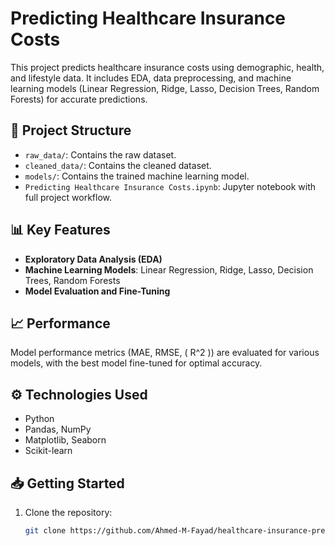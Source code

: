 # Predicting Healthcare Insurance Costs

This project predicts healthcare insurance costs using demographic, health, and lifestyle data. It includes EDA, data preprocessing, and machine learning models (Linear Regression, Ridge, Lasso, Decision Trees, Random Forests) for accurate predictions.

## 📂 Project Structure
- `raw_data/`: Contains the raw dataset.
- `cleaned_data/`: Contains the cleaned dataset.
- `models/`: Contains the trained machine learning model.
- `Predicting Healthcare Insurance Costs.ipynb`: Jupyter notebook with full project workflow.

## 📊 Key Features
- **Exploratory Data Analysis (EDA)**
- **Machine Learning Models**: Linear Regression, Ridge, Lasso, Decision Trees, Random Forests
- **Model Evaluation and Fine-Tuning**

## 📈 Performance
Model performance metrics (MAE, RMSE, \( R^2 \)) are evaluated for various models, with the best model fine-tuned for optimal accuracy.

## ⚙️ Technologies Used
- Python
- Pandas, NumPy
- Matplotlib, Seaborn
- Scikit-learn

## 📥 Getting Started
1. Clone the repository:
   ```bash
   git clone https://github.com/Ahmed-M-Fayad/healthcare-insurance-prediction.git
